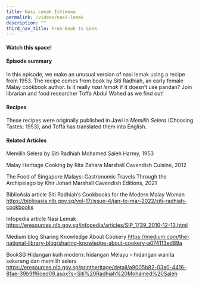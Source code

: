 ```yaml
---
title: Nasi Lemak Istimewa
permalink: /videos/nasi-lemak
description: ""
third_nav_title: From Book to Cook
---
```

#### Watch this space! ####


#### **Episode summary** ####
In this episode, we make an unusual version of nasi lemak using a recipe from 1953. The recipe comes from book by Siti Radhiah, an early female Malay cookbook author. Is it really *nasi lemak* if it doesn’t use pandan? Join librarian and food researcher Toffa Abdul Wahed as we find out!

#### **Recipes**
These recipes were originally published in Jawi in *Memilih Selera* (Choosing Tastes; 1953), and Toffa has translated them into English. 

#### **Related Articles**


 
Memilih Selera
by Siti Radhiah Mohamed Saleh
Harmy, 1953





Malay Heritage Cooking
by Rita Zahara
Marshall Cavendish Cuisine, 2012



The Food of Singapore Malays: Gastronomic Travels Through the Archipelago
by Khir Johari
Marshall Cavendish Editions, 2021


BiblioAsia article
Siti Radhiah’s Cookbooks for the Modern Malay Woman
https://biblioasia.nlb.gov.sg/vol-17/issue-4/jan-to-mar-2022/siti-radhiah-cookbooks 

Infopedia article
Nasi Lemak
https://eresources.nlb.gov.sg/infopedia/articles/SIP_1739_2010-12-13.html

Medium blog
Sharing Knowledge About Cookery
https://medium.com/the-national-library-blog/sharing-knowledge-about-cookery-a074113ed89a

BookSG 
Hidangan kuih modern: hidangan Melayu – hidangan wanita sekarang dan memilih selera 
https://eresources.nlb.gov.sg/printheritage/detail/a9005b82-03a0-4416-8fae-39b9ff6ced09.aspx?s=Siti%20Radhiah%20Mohamed%20Saleh